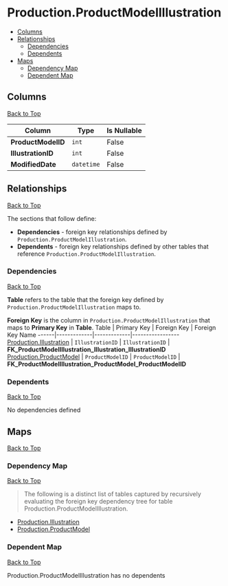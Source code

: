 # Production.ProductModelIllustration

* [Columns](#columns)
* [Relationships](#relationships)
    * [Dependencies](#dependencies)
    * [Dependents](#dependents)
* [Maps](#maps)
    * [Dependency Map](#dependency-map)
    * [Dependent Map](#dependent-map)

## Columns
[Back to Top](#productionproductmodelillustration)

Column | Type | Is Nullable
-------|------|------------
**ProductModelID** | `int` | False
**IllustrationID** | `int` | False
**ModifiedDate** | `datetime` | False

## Relationships
[Back to Top](#productionproductmodelillustration)


The sections that follow define:
* **Dependencies** - foreign key relationships defined by `Production.ProductModelIllustration`.
* **Dependents** - foreign key relationships defined by other tables that reference `Production.ProductModelIllustration`.

### Dependencies
[Back to Top](#productionproductmodelillustration)


**Table** refers to the table that the foreign key defined by `Production.ProductModelIllustration` maps to.

**Foreign Key** is the column in `Production.ProductModelIllustration` that maps to **Primary Key** in **Table**.
Table | Primary Key | Foreign Key | Foreign Key Name
------|-------------|-------------|-----------------
[Production.Illustration](./Illustration.md) | `IllustrationID` | `IllustrationID` | **FK_ProductModelIllustration_Illustration_IllustrationID**
[Production.ProductModel](./ProductModel.md) | `ProductModelID` | `ProductModelID` | **FK_ProductModelIllustration_ProductModel_ProductModelID**

### Dependents
[Back to Top](#productionproductmodelillustration)

No dependencies defined

## Maps
[Back to Top](#productionproductmodelillustration)

### Dependency Map
[Back to Top](#productionproductmodelillustration)

> The following is a distinct list of tables captured by recursively evaluating the foreign key dependency tree for table Production.ProductModelIllustration.

* [Production.Illustration](./Illustration.md)
* [Production.ProductModel](./ProductModel.md)
### Dependent Map
[Back to Top](#productionproductmodelillustration)

Production.ProductModelIllustration has no dependents
